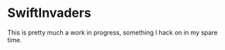 SwiftInvaders
=============

This is pretty much a work in progress, something I hack on in my spare time.
